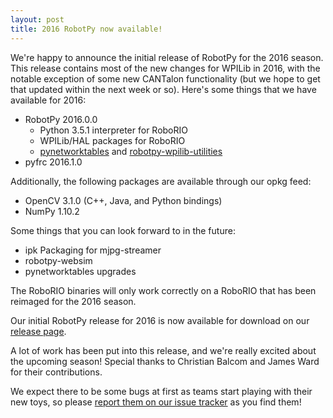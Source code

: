 ```yaml
---
layout: post
title: 2016 RobotPy now available!
---
```


We're happy to announce the initial release of RobotPy for the 2016 season. This release contains most of the new changes for WPILib in 2016, with the notable exception of some new CANTalon functionality (but we hope to get that updated within the next week or so). Here's some things that we have available for 2016:

* RobotPy 2016.0.0
	* Python 3.5.1 interpreter for RoboRIO
	* WPILib/HAL packages for RoboRIO
	* [pynetworktables](https://github.com/robotpy/pynetworktables) and [robotpy-wpilib-utilities](https://github.com/robotpy/robotpy-wpilib-utilities)
* pyfrc 2016.1.0

Additionally, the following packages are available through our opkg feed:

* OpenCV 3.1.0 (C++, Java, and Python bindings)
* NumPy 1.10.2

Some things that you can look forward to in the future:

* ipk Packaging for mjpg-streamer
* robotpy-websim
* pynetworktables upgrades

The RoboRIO binaries will only work correctly on a RoboRIO that has been reimaged for the 2016 season.

Our initial RobotPy release for 2016 is now available for download on our [release page](https://github.com/robotpy/robotpy-wpilib/releases).

A lot of work has been put into this release, and we're really excited about the upcoming season! Special thanks to Christian Balcom and James Ward for their contributions.

We expect there to be some bugs at first as teams start playing with their new toys, so please [report them on our issue tracker](https://github.com/robotpy/robotpy-wpilib/issues) as you find them!
